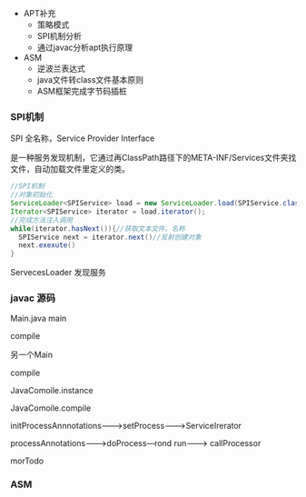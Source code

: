 - APT补充
  - 策略模式
  - SPI机制分析
  - 通过javac分析apt执行原理
- ASM
  - 逆波兰表达式
  - java文件转class文件基本原则
  - ASM框架完成字节码插桩





### SPI机制

SPI 全名称，Service Provider Interface

是一种服务发现机制，它通过再ClassPath路径下的META-INF/Services文件夹找文件，自动加载文件里定义的类。

```java
//SPI机制
//对象初始化
ServiceLoader<SPIService> load = new ServiceLoader.load(SPIService.class);
Iterator<SPIService> iterator = load.iterator();
//完成方法注入调用
while(iterator.hasNext()){//获取文本文件，名称
  SPIService next = iterator.next()//反射创建对象 
  next.exexute()
}

```

ServecesLoader 发现服务

### javac 源码

Main.java main

compile

另一个Main

compile

JavaComoile.instance

JavaComoile.compile

initProcessAnnnotations--->setProcess--->ServiceIrerator

processAnnotations--->doProcess—rond run---> callProcessor



morTodo





### ASM

